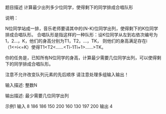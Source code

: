 题目描述
计算最少出列多少位同学，使得剩下的同学排成合唱队形

说明：

N位同学站成一排，音乐老师要请其中的(N-K)位同学出列，使得剩下的K位同学排成合唱队形。
合唱队形是指这样的一种队形：设K位同学从左到右依次编号为1，2…，K，他们的身高分别为T1，T2，…，TK，   则他们的身高满足存在i（1<=i<=K）使得T1<T2<......<Ti-1<Ti>Ti+1>......>TK。

你的任务是，已知所有N位同学的身高，计算最少需要几位同学出列，可以使得剩下的同学排成合唱队形。


注意不允许改变队列元素的先后顺序
请注意处理多组输入输出！

输入描述:
整数N

输出描述:
最少需要几位同学出列

示例1
输入
8
186 186 150 200 160 130 197 200
输出
4